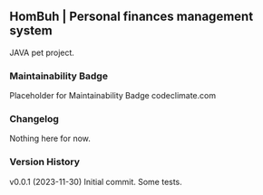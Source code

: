## HomBuh | Personal finances management system
JAVA pet project. 

### Maintainability Badge
Placeholder for Maintainability Badge codeclimate.com

### Changelog
Nothing here for now.

### Version History
v0.0.1 (2023-11-30)
Initial commit. Some tests.
